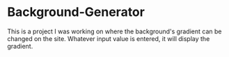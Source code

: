 # Background-Generator
This is a project I was working on where the background's gradient can be changed on the site. Whatever input value is entered, it will display the gradient. 
